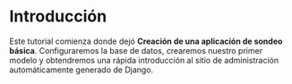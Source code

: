 # Introducción

Este tutorial comienza donde dejó **Creación de una aplicación de sondeo básica**. Configuraremos la base de datos, crearemos nuestro primer modelo y obtendremos una rápida introducción al sitio de administración automáticamente generado de Django.
